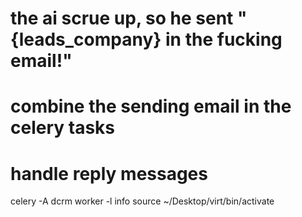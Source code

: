 
# the ai scrue up, so he sent "{leads_company} in the fucking email!"

# combine the sending email in the celery tasks

# handle reply messages
celery -A dcrm worker -l info
source ~/Desktop/virt/bin/activate
